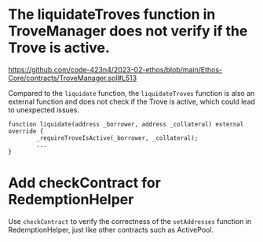 # The liquidateTroves function in TroveManager does not verify if the Trove is active.

https://github.com/code-423n4/2023-02-ethos/blob/main/Ethos-Core/contracts/TroveManager.sol#L513


Compared to the `liquidate` function, the `liquidateTroves` function is also an external function and does not check if the Trove is active, which could lead to unexpected issues.

```
function liquidate(address _borrower, address _collateral) external override {
        _requireTroveIsActive(_borrower, _collateral);
        ...
}
```

# Add checkContract for RedemptionHelper

Use `checkContract` to verify the correctness of the `setAddresses` function in RedemptionHelper, just like other contracts such as ActivePool.


